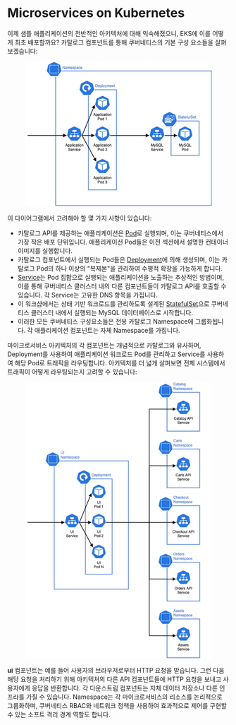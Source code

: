 # Microservices on Kubernetes

이제 샘플 애플리케이션의 전반적인 아키텍처에 대해 익숙해졌으니, EKS에 이를 어떻게 최초 배포할까요? 카탈로그 컴포넌트를 통해 쿠버네티스의 기본 구성 요소들을 살펴보겠습니다:

<figure><img src="../../.gitbook/assets/image (3) (1) (1).png" alt=""><figcaption></figcaption></figure>

이 다이어그램에서 고려해야 할 몇 가지 사항이 있습니다:

* 카탈로그 API를 제공하는 애플리케이션은 [Pod](https://kubernetes.io/docs/concepts/workloads/pods/)로 실행되며, 이는 쿠버네티스에서 가장 작은 배포 단위입니다. 애플리케이션 Pod들은 이전 섹션에서 설명한 컨테이너 이미지를 실행합니다.&#x20;
* 카탈로그 컴포넌트에서 실행되는 Pod들은 [Deployment](https://kubernetes.io/docs/concepts/workloads/controllers/deployment/)에 의해 생성되며, 이는 카탈로그 Pod의 하나 이상의 "복제본"을 관리하여 수평적 확장을 가능하게 합니다.&#x20;
* [Service](https://kubernetes.io/docs/concepts/services-networking/service/)는 Pod 집합으로 실행되는 애플리케이션을 노출하는 추상적인 방법이며, 이를 통해 쿠버네티스 클러스터 내의 다른 컴포넌트들이 카탈로그 API를 호출할 수 있습니다. 각 Service는 고유한 DNS 항목을 가집니다.&#x20;
* 이 워크샵에서는 상태 기반 워크로드를 관리하도록 설계된 [StatefulSet](https://kubernetes.io/docs/concepts/workloads/controllers/statefulset/)으로 쿠버네티스 클러스터 내에서 실행되는 MySQL 데이터베이스로 시작합니다.&#x20;
* 이러한 모든 쿠버네티스 구성요소들은 전용 카탈로그 Namespace에 그룹화됩니다. 각 애플리케이션 컴포넌트는 자체 Namespace를 가집니다.

마이크로서비스 아키텍처의 각 컴포넌트는 개념적으로 카탈로그와 유사하며, Deployment를 사용하여 애플리케이션 워크로드 Pod를 관리하고 Service를 사용하여 해당 Pod로 트래픽을 라우팅합니다. 아키텍처를 더 넓게 살펴보면 전체 시스템에서 트래픽이 어떻게 라우팅되는지 고려할 수 있습니다:

<figure><img src="../../.gitbook/assets/image (4) (1) (1).png" alt=""><figcaption></figcaption></figure>

**ui** 컴포넌트는 예를 들어 사용자의 브라우저로부터 HTTP 요청을 받습니다. 그런 다음 해당 요청을 처리하기 위해 아키텍처의 다른 API 컴포넌트들에 HTTP 요청을 보내고 사용자에게 응답을 반환합니다. 각 다운스트림 컴포넌트는 자체 데이터 저장소나 다른 인프라를 가질 수 있습니다. Namespace는 각 마이크로서비스의 리소스를 논리적으로 그룹화하며, 쿠버네티스 RBAC와 네트워크 정책을 사용하여 효과적으로 제어를 구현할 수 있는 소프트 격리 경계 역할도 합니다.
